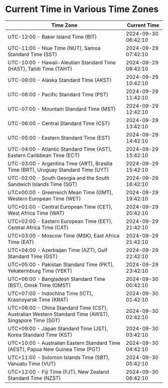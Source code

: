# Current Time in Various Time Zones

| Time Zone | Current Time |
|-----------|--------------|
| UTC-12:00 - Baker Island Time (BIT) | 2024-09-30 06:42:10 |
| UTC-11:00 - Niue Time (NUT), Samoa Standard Time (SST) | 2024-09-29 07:42:10 |
| UTC-10:00 - Hawaii-Aleutian Standard Time (HAST), Tahiti Time (TAHT) | 2024-09-29 08:42:10 |
| UTC-09:00 - Alaska Standard Time (AKST) | 2024-09-29 10:42:10 |
| UTC-08:00 - Pacific Standard Time (PST) | 2024-09-29 11:42:10 |
| UTC-07:00 - Mountain Standard Time (MST) | 2024-09-29 12:42:10 |
| UTC-06:00 - Central Standard Time (CST) | 2024-09-29 13:42:10 |
| UTC-05:00 - Eastern Standard Time (EST) | 2024-09-29 14:42:10 |
| UTC-04:00 - Atlantic Standard Time (AST), Eastern Caribbean Time (ECT) | 2024-09-29 15:42:10 |
| UTC-03:00 - Argentina Time (ART), Brasília Time (BRT), Uruguay Standard Time (UYT) | 2024-09-29 15:42:10 |
| UTC-02:00 - South Georgia and the South Sandwich Islands Time (SGT) | 2024-09-29 16:42:10 |
| UTC±00:00 - Greenwich Mean Time (GMT), Western European Time (WET) | 2024-09-29 19:42:10 |
| UTC+01:00 - Central European Time (CET), West Africa Time (WAT) | 2024-09-29 20:42:10 |
| UTC+02:00 - Eastern European Time (EET), Central Africa Time (CAT) | 2024-09-29 21:42:10 |
| UTC+03:00 - Moscow Time (MSK), East Africa Time (EAT) | 2024-09-29 21:42:10 |
| UTC+04:00 - Azerbaijan Time (AZT), Gulf Standard Time (GST) | 2024-09-29 22:42:10 |
| UTC+05:00 - Pakistan Standard Time (PKT), Yekaterinburg Time (YEKT) | 2024-09-29 23:42:10 |
| UTC+06:00 - Bangladesh Standard Time (BST), Omsk Time (OMST) | 2024-09-30 00:42:10 |
| UTC+07:00 - Indochina Time (ICT), Krasnoyarsk Time (KRAT) | 2024-09-30 01:42:10 |
| UTC+08:00 - China Standard Time (CST), Australian Western Standard Time (AWST), Singapore Time (SGT) | 2024-09-30 02:42:10 |
| UTC+09:00 - Japan Standard Time (JST), Korea Standard Time (KST) | 2024-09-30 03:42:10 |
| UTC+10:00 - Australian Eastern Standard Time (AEST), Papua New Guinea Time (PGT) | 2024-09-30 04:42:10 |
| UTC+11:00 - Solomon Islands Time (SBT), Vanuatu Time (VUT) | 2024-09-30 05:42:10 |
| UTC+12:00 - Fiji Time (FJT), New Zealand Standard Time (NZST) | 2024-09-30 06:42:10 |
